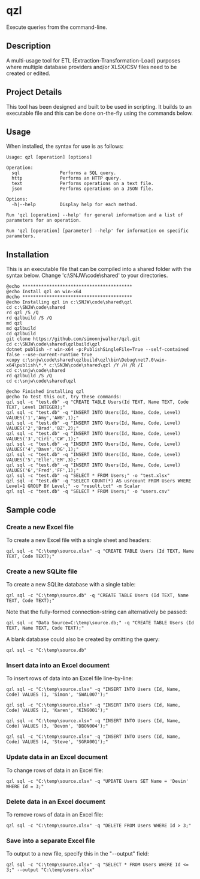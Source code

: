 # qzl
Execute queries from the command-line.

## Description
A multi-usage tool for ETL (Extraction-Transformation-Load) purposes where multiple database providers and/or XLSX/CSV files need to be created or edited.  

## Project Details
This tool has been designed and built to be used in scripting.  It builds to an executable file and this can be done on-the-fly using the commands below.

## Usage
When installed, the syntax for use is as follows:

    Usage: qzl [operation] [options]
    
    Operation:
      sql               Performs a SQL query.
      http              Performs an HTTP query.
      text              Performs operations on a text file.
      json              Performs operations on a JSON file.
    
    Options:
      -h|--help         Display help for each method.
    
    Run 'qzl [operation] --help' for general information and a list of parameters for an operation.
    
    Run 'qzl [operation] [parameter] --help' for information on specific parameters.

## Installation
This is an executable file that can be compiled into a shared folder with the syntax below.  Change 'c:\SNJW\code\shared' to your directories.
    
    @echo ***************************************** 
    @echo Install qzl on win-x64 
    @echo ***************************************** 
    @echo Installing qzl in c:\SNJW\code\shared\qzl 
    cd c:\SNJW\code\shared 
    rd qzl /S /Q 
    rd qzlbuild /S /Q 
    md qzl 
    md qzlbuild
    cd qzlbuild
    git clone https://github.com/simonnjwalker/qzl.git 
    cd c:\SNJW\code\shared\qzlbuild\qzl 
    dotnet publish -r win-x64 -p:PublishSingleFile=True --self-contained false --use-current-runtime true 
    xcopy c:\snjw\code\shared\qzlbuild\qzl\bin\Debug\net7.0\win-x64\publish\*.* c:\SNJW\code\shared\qzl /Y /H /R /I
    cd c:\snjw\code\shared 
    rd qzlbuild /S /Q 
    cd c:\snjw\code\shared\qzl 
    
    @echo Finished installing qzl 
    @echo To test this out, try these commands: 
    qzl sql -c "test.db" -q "CREATE TABLE Users(Id TEXT, Name TEXT, Code TEXT, Level INTEGER);"
    qzl sql -c "test.db" -q "INSERT INTO Users(Id, Name, Code, Level) VALUES('1','Amy','AWB',1);" 
    qzl sql -c "test.db" -q "INSERT INTO Users(Id, Name, Code, Level) VALUES('2','Brad','BZ',2);" 
    qzl sql -c "test.db" -q "INSERT INTO Users(Id, Name, Code, Level) VALUES('3','Ciri','CW',1);" 
    qzl sql -c "test.db" -q "INSERT INTO Users(Id, Name, Code, Level) VALUES('4','Dave','DG',1);" 
    qzl sql -c "test.db" -q "INSERT INTO Users(Id, Name, Code, Level) VALUES('5','Elle','EM',3);" 
    qzl sql -c "test.db" -q "INSERT INTO Users(Id, Name, Code, Level) VALUES('6','Fred','FF',1);" 
    qzl sql -c "test.db" -q "SELECT * FROM Users;" -o "test.xlsx" 
    qzl sql -c "test.db" -q "SELECT COUNT(*) AS usrcount FROM Users WHERE Level=1 GROUP BY Level;" -o "result.txt" -m Scalar
    qzl sql -c "test.db" -q "SELECT * FROM Users;" -o "users.csv"
    
## Sample code

### Create a new Excel file
To create a new Excel file with a single sheet and headers:

    qzl sql -c "C:\temp\source.xlsx" -q "CREATE TABLE Users (Id TEXT, Name TEXT, Code TEXT);"

### Create a new SQLite file
To create a new SQLite database with a single table:

    qzl sql -c "C:\temp\source.db" -q "CREATE TABLE Users (Id TEXT, Name TEXT, Code TEXT);"

Note that the fully-formed connection-string can alternatively be passed:

    qzl sql -c "Data Source=C:\temp\source.db;" -q "CREATE TABLE Users (Id TEXT, Name TEXT, Code TEXT);"

A blank database could also be created by omitting the query:

    qzl sql -c "C:\temp\source.db"

### Insert data into an Excel document
To insert rows of data into an Excel file line-by-line:

    qzl sql -c "C:\temp\source.xlsx" -q "INSERT INTO Users (Id, Name, Code) VALUES (1, 'Simon', 'SWAL007');"

    qzl sql -c "C:\temp\source.xlsx" -q "INSERT INTO Users (Id, Name, Code) VALUES (2, 'Karen', 'KING001');"

    qzl sql -c "C:\temp\source.xlsx" -q "INSERT INTO Users (Id, Name, Code) VALUES (3, 'Devon', 'DBON004');"

    qzl sql -c "C:\temp\source.xlsx" -q "INSERT INTO Users (Id, Name, Code) VALUES (4, 'Steve', 'SGRA001');"

### Update data in an Excel document
To change rows of data in an Excel file:

    qzl sql -c "C:\temp\source.xlsx" -q "UPDATE Users SET Name = 'Devin' WHERE Id = 3;"

### Delete data in an Excel document
To remove rows of data in an Excel file:

    qzl sql -c "C:\temp\source.xlsx" -q "DELETE FROM Users WHERE Id > 3;"

### Save into a separate Excel file
To output to a new file, specify this in the "--output" field:

    qzl sql -c "C:\temp\source.xlsx" -q "SELECT * FROM Users WHERE Id <= 3;" --output "C:\temp\users.xlsx"